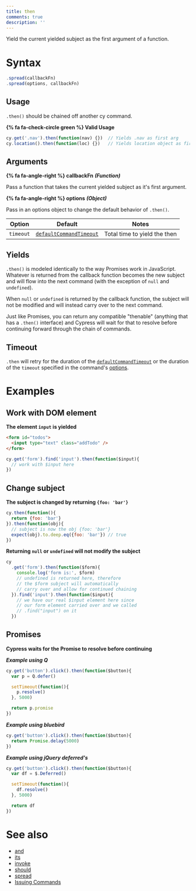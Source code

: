 ```yaml
---
title: then
comments: true
description: ''
---
```


Yield the current yielded subject as the first argument of a function.

# Syntax

```javascript
.spread(callbackFn)
.spread(options, callbackFn)
```

## Usage

`.then()` should be chained off another cy command.

**{% fa fa-check-circle green %} Valid Usage**

```javascript
cy.get('.nav').then(function(nav) {})  // Yields .nav as first arg
cy.location().then(function(loc) {})   // Yields location object as first arg
```

## Arguments

**{% fa fa-angle-right %} callbackFn** ***(Function)***

Pass a function that takes the current yielded subject as it's first argument.

**{% fa fa-angle-right %} options** ***(Object)***

Pass in an options object to change the default behavior of `.then()`.

Option | Default | Notes
--- | --- | ---
`timeout` | [`defaultCommandTimeout`](https://on.cypress.io/guides/configuration#timeouts) | Total time to yield the then

## Yields

`.then()` is modeled identically to the way Promises work in JavaScript.  Whatever is returned from the callback function becomes the new subject and will flow into the next command (with the exception of `null` and `undefined`).

When `null` or `undefined` is returned by the callback function, the subject will not be modified and will instead carry over to the next command.

Just like Promises, you can return any compatible "thenable" (anything that has a `.then()` interface) and Cypress will wait for that to resolve before continuing forward through the chain of commands.

## Timeout

`.then` will retry for the duration of the [`defaultCommandTimeout`](https://on.cypress.io/guides/configuration#timeouts) or the duration of the `timeout` specified in the command's [options](#options).

# Examples

## Work with DOM element

**The element `input` is yielded**

```html
<form id="todos">
  <input type="text" class="addTodo" />
</form>
```

```javascript
cy.get('form').find('input').then(function($input){
  // work with $input here
})
```

## Change subject

**The subject is changed by returning `{foo: 'bar'}`**

```javascript
cy.then(function(){
  return {foo: 'bar'}
}).then(function(obj){
  // subject is now the obj {foo: 'bar'}
  expect(obj).to.deep.eq({foo: 'bar'}) // true
})
```

**Returning `null` or `undefined` will not modify the subject**

```javascript
cy
  .get('form').then(function($form){
    console.log('form is:', $form)
    // undefined is returned here, therefore
    // the $form subject will automatically
    // carry over and allow for continued chaining
  }).find('input').then(function($input){
    // we have our real $input element here since
    // our form element carried over and we called
    // .find("input") on it
  })
```

## Promises

**Cypress waits for the Promise to resolve before continuing**

***Example using Q***

```javascript
cy.get('button').click().then(function($button){
  var p = Q.defer()

  setTimeout(function(){
    p.resolve()
  }, 5000)

  return p.promise
})
```

***Example using bluebird***

```javascript
cy.get('button').click().then(function($button){
  return Promise.delay(5000)
})
```

***Example using jQuery deferred's***

```javascript
cy.get('button').click().then(function($button){
  var df = $.Deferred()

  setTimeout(function(){
    df.resolve()
  }, 5000)

  return df
})
```

# See also

- [and](https://on.cypress.io/api/and)
- [its](https://on.cypress.io/api/its)
- [invoke](https://on.cypress.io/api/invoke)
- [should](https://on.cypress.io/api/should)
- [spread](https://on.cypress.io/api/spread)
- [Issuing Commands](https://on.cypress.io/guides/issuing-commands)
